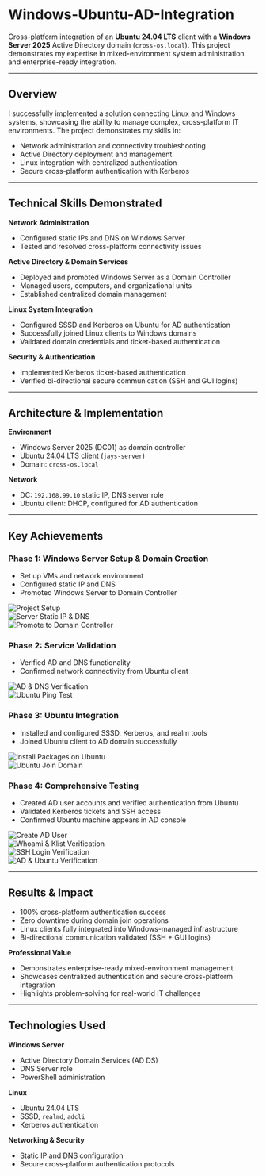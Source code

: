 # Windows-Ubuntu-AD-Integration

Cross-platform integration of an **Ubuntu 24.04 LTS** client with a **Windows Server 2025** Active Directory domain (`cross-os.local`). This project demonstrates my expertise in mixed-environment system administration and enterprise-ready integration.

---

## Overview
I successfully implemented a solution connecting Linux and Windows systems, showcasing the ability to manage complex, cross-platform IT environments. The project demonstrates my skills in:

- Network administration and connectivity troubleshooting  
- Active Directory deployment and management  
- Linux integration with centralized authentication  
- Secure cross-platform authentication with Kerberos  

---

## Technical Skills Demonstrated

**Network Administration**
- Configured static IPs and DNS on Windows Server  
- Tested and resolved cross-platform connectivity issues  

**Active Directory & Domain Services**
- Deployed and promoted Windows Server as a Domain Controller  
- Managed users, computers, and organizational units  
- Established centralized domain management  

**Linux System Integration**
- Configured SSSD and Kerberos on Ubuntu for AD authentication  
- Successfully joined Linux clients to Windows domains  
- Validated domain credentials and ticket-based authentication  

**Security & Authentication**
- Implemented Kerberos ticket-based authentication  
- Verified bi-directional secure communication (SSH and GUI logins)  

---

## Architecture & Implementation

**Environment**
- Windows Server 2025 (DC01) as domain controller  
- Ubuntu 24.04 LTS client (`jays-server`)  
- Domain: `cross-os.local`  

**Network**
- DC: `192.168.99.10` static IP, DNS server role  
- Ubuntu client: DHCP, configured for AD authentication  

---

## Key Achievements

### Phase 1: Windows Server Setup & Domain Creation
- Set up VMs and network environment  
- Configured static IP and DNS  
- Promoted Windows Server to Domain Controller  

![Project Setup](screenshots/01_project_setup.png)  
![Server Static IP & DNS](screenshots/04_server_static_ip_and_dns.png)  
![Promote to Domain Controller](screenshots/09_promote_to_domain_controller.png)  

### Phase 2: Service Validation
- Verified AD and DNS functionality  
- Confirmed network connectivity from Ubuntu client  

![AD & DNS Verification](screenshots/10_ad_and_dns_manager.png)  
![Ubuntu Ping Test](screenshots/14_ubuntu_ping_test.png)  

### Phase 3: Ubuntu Integration
- Installed and configured SSSD, Kerberos, and realm tools  
- Joined Ubuntu client to AD domain successfully  

![Install Packages on Ubuntu](screenshots/13_ubuntu_install_packages.png)  
![Ubuntu Join Domain](screenshots/15_ubuntu_join_domain.png)  

### Phase 4: Comprehensive Testing
- Created AD user accounts and verified authentication from Ubuntu  
- Validated Kerberos tickets and SSH access  
- Confirmed Ubuntu machine appears in AD console  

![Create AD User](screenshots/17_ad_create_user.png)  
![Whoami & Klist Verification](screenshots/22_whoami_klist_verification.png)  
![SSH Login Verification](screenshots/20_ssh_login_verification.png)  
![AD & Ubuntu Verification](screenshots/16_ad_and_ubuntu_verification.png)  

---

## Results & Impact
- 100% cross-platform authentication success  
- Zero downtime during domain join operations  
- Linux clients fully integrated into Windows-managed infrastructure  
- Bi-directional communication validated (SSH + GUI logins)  

**Professional Value**
- Demonstrates enterprise-ready mixed-environment management  
- Showcases centralized authentication and secure cross-platform integration  
- Highlights problem-solving for real-world IT challenges  

---

## Technologies Used

**Windows Server**
- Active Directory Domain Services (AD DS)  
- DNS Server role  
- PowerShell administration  

**Linux**
- Ubuntu 24.04 LTS  
- SSSD, `realmd`, `adcli`  
- Kerberos authentication  

**Networking & Security**
- Static IP and DNS configuration  
- Secure cross-platform authentication protocols  
